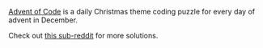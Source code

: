 [Advent of Code](https://adventofcode.com/) is a daily Christmas theme coding puzzle for every day of advent in December.

Check out [this sub-reddit](https://www.reddit.com/r/adventofcode/) for more solutions.
